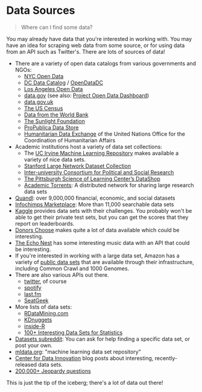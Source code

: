 # Data Sources

> Where can I find some data?

You may already have data that you're interested in working with. You may have an idea for scraping web data from some source, or for using data from an API such as Twitter's. There are lots of sources of data!

 * There are a variety of open data catalogs from various governments and NGOs:
     * [NYC Open Data](https://nycopendata.socrata.com/)
     * [DC Data Catalog](http://data.dc.gov/) / [OpenDataDC](http://www.opendatadc.org/)
     * [Los Angeles Open Data](https://data.lacity.org/)
     * [data.gov](https://www.data.gov/) (see also: [Project Open Data Dashboard](http://data.civicagency.org/))
     * [data.gov.uk](http://data.gov.uk/)
     * [The US Census](http://www.census.gov/)
     * [Data from the World Bank](http://data.worldbank.org/)
     * [The Sunlight Foundation](http://sunlightfoundation.com/api/)
     * [ProPublica Data Store](https://projects.propublica.org/data-store/)
     * [Humanitarian Data Exchange](http://docs.hdx.rwlabs.org/) of the United Nations Office for the Coordination of Humanitarian Affairs
 * Academic institutions host a variety of data set collections:
     * The [UC Irvine Machine Learning Repository](http://archive.ics.uci.edu/ml/) makes available a variety of nice data sets.
     * [Stanford Large Network Dataset Collection](http://snap.stanford.edu/data/)
     * [Inter-university Consortium for Political and Social Research](http://www.icpsr.umich.edu/)
     * [The Pittsburgh Science of Learning Center’s DataShop](http://www.learnlab.org/technologies/datashop/)
     * [Academic Torrents](http://academictorrents.com/): A distributed network for sharing large research data sets
 * [Quandl](http://www.quandl.com/):  over 9,000,000 financial, economic, and social datasets
 * [Infochimps Marketplace](http://www.infochimps.com/marketplace): More than 11,000 searchable data sets
 * [Kaggle](http://www.kaggle.com/) provides data sets with their challenges. You probably won't be able to get their private test sets, but you can get the scores that they report on leaderboards.
 * [Donors Choose](http://data.donorschoose.org/) makes quite a lot of data available which could be interesting.
 * [The Echo Nest](http://the.echonest.com/) has some interesting music data with an API that could be interesting.
 * If you're interested in working with a large data set, Amazon has a variety of [public data sets](http://aws.amazon.com/publicdatasets/) that are available through their infrastructure, including Common Crawl and 1000 Genomes.
 * There are also various APIs out there.
     * [twitter](https://dev.twitter.com/), of course
     * [spotify](https://developer.spotify.com/technologies/web-api/)
     * [last.fm](http://www.last.fm/api)
     * [SeatGeek](http://platform.seatgeek.com/)
 * More lists of data sets:
     * [RDataMining.com](http://www.rdatamining.com/resources/data)
     * [KDnuggets](http://www.kdnuggets.com/datasets/index.html)
     * [inside-R](http://www.inside-r.org/howto/finding-data-internet)
     * [100+ Interesting Data Sets for Statistics](http://rs.io/2014/05/29/list-of-data-sets.html)
 * [Datasets subreddit](http://www.reddit.com/r/datasets/): You can ask for help finding a specific data set, or post your own.
 * [mldata.org](http://mldata.org/): "machine learning data set repository"
 * [Center for Data Innovation](http://www.datainnovation.org/category/publications/data-set-blog/) blog posts about interesting, recently-released data sets.
 * [200,000+ Jeopardy questions](http://www.reddit.com/r/datasets/comments/1uyd0t/200000_jeopardy_questions_in_a_json_file/)

This is just the tip of the iceberg; there's a lot of data out there!
